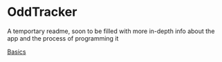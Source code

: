 # OddTracker

A temportary readme, soon to be filled with more in-depth info about the app and the process of programming it

[Basics](Sub-READMEs/Basics.md)

